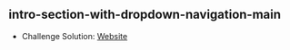 ## intro-section-with-dropdown-navigation-main

- Challenge Solution: [Website](https://alejandrojust.github.io/intro-section-with-dropdown-navigation-main/)
